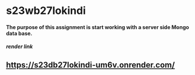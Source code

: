 # s23wb27lokindi
#### The purpose of this assignment is start working with a server side Mongo data base.
##### render link
https://s23db27lokindi-um6v.onrender.com/
---

